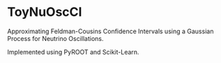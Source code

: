 # ToyNuOscCI

Approximating Feldman-Cousins Confidence Intervals using a Gaussian Process for Neutrino Oscillations. 

Implemented using PyROOT and Scikit-Learn.